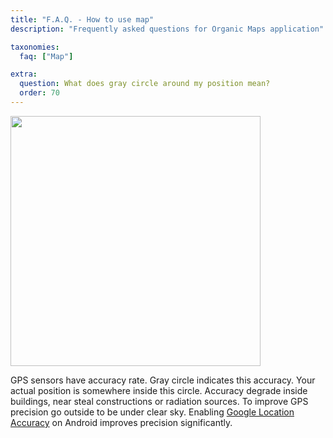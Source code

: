 ```yaml
---
title: "F.A.Q. - How to use map"
description: "Frequently asked questions for Organic Maps application"

taxonomies:
  faq: ["Map"]

extra:
  question: What does gray circle around my position mean?
  order: 70
---
```


<img src="/images/faq/faq-map-grey-circle.jpg" width="400px"/>

GPS sensors have accuracy rate. Gray circle indicates this accuracy. Your actual position is somewhere inside this circle.
Accuracy degrade inside buildings, near steal constructions or radiation sources.
To improve GPS precision go outside to be under clear sky.
Enabling [Google Location Accuracy](https://support.google.com/maps/answer/2839911?co=GENIE.Platform%3DAndroid) on Android improves precision significantly.
